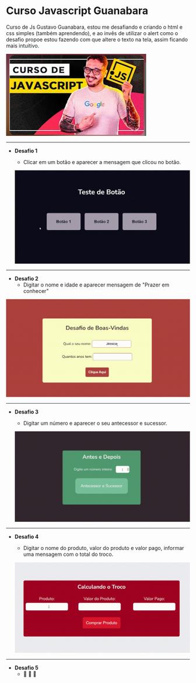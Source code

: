 # Curso Javascript Guanabara

Curso de Js Gustavo Guanabara, estou me desafiando e criando o html e css simples (também aprendendo), e ao invês de utilizar o alert como o desafio propoe estou fazendo com que altere o texto na tela, assim ficando mais intuitivo.

![js-guanabara](assets/js-gustavo-guanabara.png)

---

- **Desafio 1**

  - Clicar em um botão e aparecer a mensagem que clicou no botão.

  ![Desafio-1](assets/desafio01.gif)

---

- **Desafio 2**
  - Digitar o nome e idade e aparecer mensagem de "Prazer em conhecer"

![Desafio-2](assets/desafio02.gif)

---

- **Desafio 3**

  - Digitar um número e aparecer o seu antecessor e sucessor.

  ![Desafio-3](assets/desafio03.gif)

---

- **Desafio 4**

  - Digitar o nome do produto, valor do produto e valor pago, informar uma mensagem com o total do troco.

  ![Desafio-4](assets/desafio04.gif)

---

- **Desafio 5**
  - :construction: :construction: :construction:
